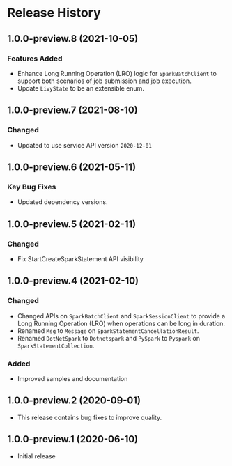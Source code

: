 # Release History

## 1.0.0-preview.8 (2021-10-05)

### Features Added
- Enhance Long Running Operation (LRO) logic for `SparkBatchClient` to support both scenarios of job submission and job execution.
- Update `LivyState` to be an extensible enum.


## 1.0.0-preview.7 (2021-08-10)

### Changed
- Updated to use service API version `2020-12-01`

## 1.0.0-preview.6 (2021-05-11)
### Key Bug Fixes
- Updated dependency versions.

## 1.0.0-preview.5 (2021-02-11)
### Changed
- Fix StartCreateSparkStatement API visibility

## 1.0.0-preview.4 (2021-02-10)

### Changed
- Changed APIs on `SparkBatchClient` and `SparkSessionClient` to provide a Long Running Operation (LRO) when operations can be long in duration.
- Renamed `Msg` to `Message` on `SparkStatementCancellationResult`.
- Renamed `DotNetSpark` to `Dotnetspark` and `PySpark` to `Pyspark` on `SparkStatementCollection`.

### Added
- Improved samples and documentation

## 1.0.0-preview.2 (2020-09-01)
- This release contains bug fixes to improve quality.

## 1.0.0-preview.1 (2020-06-10)
- Initial release
